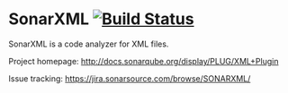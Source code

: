 # SonarXML [![Build Status](https://travis-ci.org/SonarCommunity/sonar-xml.svg?branch=master)](https://travis-ci.org/SonarSource/sonar-xml)

SonarXML is a code analyzer for XML files.

Project homepage:
http://docs.sonarqube.org/display/PLUG/XML+Plugin

Issue tracking:
https://jira.sonarsource.com/browse/SONARXML/


